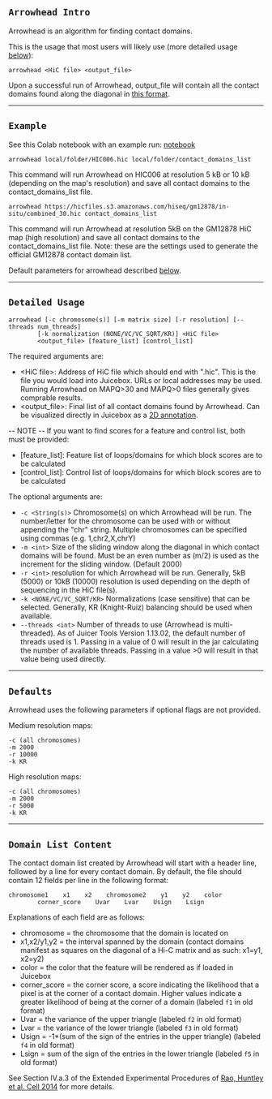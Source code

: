 ## `Arrowhead Intro`
Arrowhead is an algorithm for finding contact domains.

This is the usage that most users will likely use (more detailed usage [below](#detailed-usage)):
```
arrowhead <HiC file> <output_file>
```
Upon a successful run of Arrowhead, output_file will contain all the contact domains found along the diagonal in [this format](#domain-list-content).

----
## `Example`

See this Colab notebook with an example run: [notebook](https://colab.research.google.com/drive/1XelZowBWxBghSyS11rvs90Zmazsj_HPh?usp=sharing)

```
arrowhead local/folder/HIC006.hic local/folder/contact_domains_list
```
This command will run Arrowhead on HIC006 at resolution 5 kB or 10 kB (depending on the map's resolution) and save all contact domains to the contact_domains_list file.

```
arrowhead https://hicfiles.s3.amazonaws.com/hiseq/gm12878/in-situ/combined_30.hic contact_domains_list
```
This command will run Arrowhead at resolution 5kB on the GM12878 HiC map (high resolution) and save all contact domains to the contact_domains_list file. Note: these are the settings used to generate the official GM12878 contact domain list. 

Default parameters for arrowhead described [below](#defaults).

----
## `Detailed Usage`
```
arrowhead [-c chromosome(s)] [-m matrix size] [-r resolution] [--threads num_threads]
		[-k normalization (NONE/VC/VC_SQRT/KR)] <HiC file> 
		<output_file> [feature_list] [control_list]
```

The required arguments are:
 
* &lt;HiC file>: Address of HiC file which should end with ".hic". This is the file you would load into Juicebox. URLs or local addresses may be used. Running Arrowhead on MAPQ>30 and MAPQ>0 files generally gives comprable results.
* &lt;output_file>: Final list of all contact domains found by Arrowhead. Can be visualized directly in Juicebox as a [2D annotation](https://github.com/theaidenlab/juicebox/wiki/Loading-Annotations-(Annotations-menu)#adding-2d-annotations).

-- NOTE -- If you want to find scores for a feature and control list, both must be provided: 
* [feature_list]: Feature list of loops/domains for which block scores are to be calculated
* [control_list]: Control list of loops/domains for which block scores are to be calculated

The optional arguments are:

* `-c <String(s)>` Chromosome(s) on which Arrowhead will be run. The number/letter for the chromosome can be used with or without appending the "chr" string. Multiple chromosomes can be specified using commas (e.g. 1,chr2,X,chrY) 
* `-m <int>` Size of the sliding window along the diagonal in which contact domains will be found. Must be an even number as (m/2) is used as the increment for the sliding window. (Default 2000) 
* `-r <int>` resolution for which Arrowhead will be run. Generally, 5kB (5000) or 10kB (10000) resolution is used depending on the depth of sequencing in the HiC file(s). 
* `-k <NONE/VC/VC_SQRT/KR>` Normalizations (case sensitive) that can be selected. Generally, KR (Knight-Ruiz) balancing should be used when available. 
* `--threads <int>` Number of threads to use (Arrowhead is multi-threaded). As of Juicer Tools Version 1.13.02, the default number of threads used is 1. Passing in a value of 0 will result in the jar calculating the number of available threads. Passing in a value >0 will result in that value being used directly. 

----
## `Defaults`
Arrowhead uses the following parameters if optional flags are not provided.

Medium resolution maps: 
```
-c (all chromosomes) 
-m 2000 
-r 10000 
-k KR
```

High resolution maps: 
```
-c (all chromosomes) 
-m 2000 
-r 5000 
-k KR
```
----
## `Domain List Content`
The contact domain list created by Arrowhead will start with a header line, followed by a line for every contact domain. By default, the file should contain 12 fields per line in the following format:
```
chromosome1    x1    x2    chromosome2    y1    y2    color    
		corner_score    Uvar    Lvar    Usign    Lsign
```

Explanations of each field are as follows:
* chromosome = the chromosome that the domain is located on
* x1,x2/y1,y2 = the interval spanned by the domain (contact domains manifest as squares on the diagonal of a Hi-C matrix and as such: x1=y1, x2=y2)
* color = the color that the feature will be rendered as if loaded in Juicebox
* corner_score = the corner score, a score indicating the likelihood that a pixel is at the corner of a contact domain. Higher values indicate a greater likelihood of being at the corner of a domain (labeled `f1` in old format)
* Uvar  = the variance of the upper triangle (labeled `f2` in old format)
* Lvar = the variance of the lower triangle (labeled `f3` in old format)
* Usign = -1*(sum of the sign of the entries in the upper triangle) (labeled `f4` in old format)
* Lsign = sum of the sign of the entries in the lower triangle (labeled `f5` in old format)

See Section IV.a.3 of the Extended Experimental Procedures of <a href="http://www.cell.com/cell/abstract/S0092-8674(14)01497-4">Rao, Huntley et al. Cell 2014</a> for more details.
